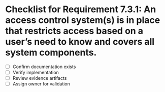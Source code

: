 # Checklist for Requirement 7.3.1: An access control system(s) is in place that restricts access based on a user’s need to know and covers all system components.

- [ ] Confirm documentation exists
- [ ] Verify implementation
- [ ] Review evidence artifacts
- [ ] Assign owner for validation
